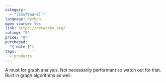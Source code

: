 ```yaml
---
category:
  - "[[Software]]"
language: Python
open source: Yes
link: https://networkx.org/
rating: "5"
price: "0"
purchased:
  "{ date }": 
tags:
  - products
---
```

A must for graph analysis. Not necessarily performant so watch out for that. Built in graph algorithms as well.
